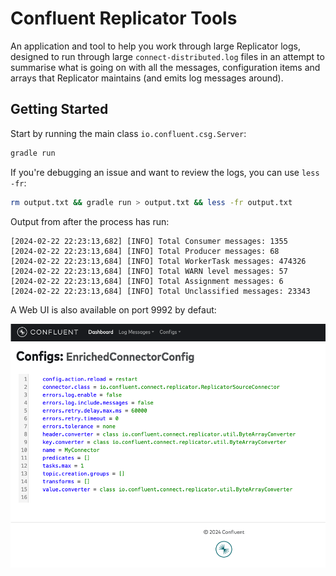 # Confluent Replicator Tools

An application and tool to help you work through large Replicator logs, designed to run through large `connect-distributed.log` files in an attempt to summarise what is going on with all the messages, configuration items and arrays that Replicator maintains (and emits log messages around).

## Getting Started

Start by running the main class `io.confluent.csg.Server`:

```bash
gradle run
```

If you're debugging an issue and want to review the logs, you can use `less -fr`:

```bash
rm output.txt && gradle run > output.txt && less -fr output.txt
```

Output from after the process has run:

```log
[2024-02-22 22:23:13,682] [INFO] Total Consumer messages: 1355
[2024-02-22 22:23:13,684] [INFO] Total Producer messages: 68
[2024-02-22 22:23:13,684] [INFO] Total WorkerTask messages: 474326
[2024-02-22 22:23:13,684] [INFO] Total WARN level messages: 57
[2024-02-22 22:23:13,684] [INFO] Total Assignment messages: 6
[2024-02-22 22:23:13,684] [INFO] Total Unclassified messages: 23343
```

A Web UI is also available on port 9992 by defaut:

![The Web UI](src/main/resources/assets/ui.png)